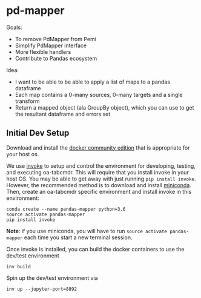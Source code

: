# pd-mapper

Goals:
* To remove PdMapper from Pemi
* Simplify PdMapper interface
* More flexible handlers
* Contribute to Pandas ecosystem

Idea:
* I want to be able to be able to apply a list of maps to a pandas dataframe
* Each map contains a 0-many sources, 0-many targets and a single transform
* Return a mapped object (ala GroupBy object), which you can use to get the resultant dataframe and errors set


## Initial Dev Setup

Download and install the [docker community edition](https://www.docker.com/)
that is appropriate for your host os.

We use [invoke](http://www.pyinvoke.org/) to setup and control the environment
for developing, testing, and executing oa-tabcmdr.  This will require that you install
invoke in your host OS.  You may be able to get away with just running
`pip install invoke`.  However, the recommended method is to download and install
[miniconda](https://conda.io/miniconda.html).  Then, create an oa-tabcmdr specific
environment and install invoke in this environment:

```
conda create --name pandas-mapper python=3.6
source activate pandas-mapper
pip install invoke
```

**Note**: if you use miniconda, you will have to run `source activate pandas-mapper`
each time you start a new terminal session.

Once invoke is installed, you can build the docker containers to use the dev/test environment

```
inv build
```

Spin up the dev/test environment via

```
inv up --jupyter-port=8892
```

